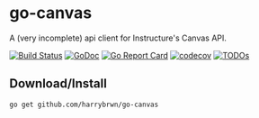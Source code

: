 # go-canvas
A (very incomplete) api client for Instructure's Canvas API.

[![Build Status](https://travis-ci.com/harrybrwn/go-canvas.svg?branch=master)](https://travis-ci.com/harrybrwn/go-canvas)
[![GoDoc](https://godoc.org/github.com/github.com/harrybrwn/go-canvas?status.svg)](https://pkg.go.dev/github.com/harrybrwn/go-canvas?tab=doc)
[![Go Report Card](https://goreportcard.com/badge/github.com/harrybrwn/go-canvas)](https://goreportcard.com/report/github.com/harrybrwn/go-canvas)
[![codecov](https://codecov.io/gh/harrybrwn/go-canvas/branch/master/graph/badge.svg)](https://codecov.io/gh/harrybrwn/go-canvas)
[![TODOs](https://badgen.net/https/api.tickgit.com/badgen/github.com/harrybrwn/go-canvas)](https://www.tickgit.com/browse?repo=github.com/harrybrwn/go-canvas)

## Download/Install
```
go get github.com/harrybrwn/go-canvas
```
